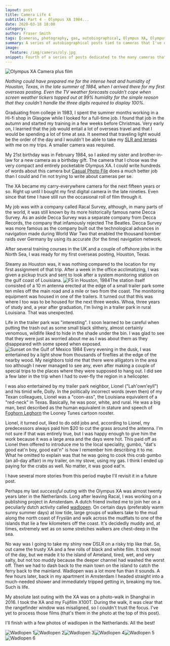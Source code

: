 ```yaml
---
layout: post
title: Camera Life 4
subtitle: Part 4 - Olympus XA 1984...
date: 2020-03-18 18:00
category:
author: Fraser Smith
tags: [cameras, photography, gas, autobiographical, Olympus XA, Olympus, Racal, Decca]
summary: A series of autobiographical posts tied to cameras that I've owned
image:
  feature: /img/cameras/oly.jpg
snippet: Fourth of a series of posts dedicated to the many cameras that I have owned over the years. While some posts may focus on my thoughts about the camera itself, for others, I hope to dig up some remote memories
---
```

<img src="/img/cameras/oly-bw.jpg" alt="Olympus XA Camera plus film" />

_Nothing could have prepared me for the intense heat and humidity of Houston, Texas, in the late summer of 1984, when I arrived there for my first overseas posting. Even the TV weather forecasts couldn't cope when screen weather tickers topped out at 99% humidity for the simple reason that they couldn't handle the three digits required to display 100%._
<!--more-->

Graduating from college in 1983, I spent the summer months working in a Hi-fi shop in Glasgow while I looked for a full-time job. I found that job in the autumn and started my training in a few weeks before Christmas. Very early on, I learned that the job would entail a lot of overseas travel and that I would be spending a lot of time at sea. It seemed that traveling light would be the order of the day and I wouldn't be able to take my [SLR and lenses](https://www.tramfishers.com/2020/03/11/a-life-in-cameras-3) with me on my trips. A smaller camera was required.

My 21st birthday was in February 1984, so I asked my sister and brother-in-law for a new camera as a birthday gift. The camera that I chose was the very compact and entirely pocketable Olympus XA. I could write hundreds of words about this camera but [Casual Photo File](https://www.casualphotophile.com/2018/06/20/olympus-xa-review-35mm-film-camera-rangefinder/) does a much better job than I could and I'm not trying to write about cameras per se.

The XA became my carry-everywhere camera for the next fifteen years or so. Right up until I bought my first digital camera in the late nineties. Even since that time I have still run the occasional roll of film through it.

My job was with a company called Racal Survey, although, in many parts of the world, it was still known by its more historically famous name Decca Survey. As an aside Decca Survey was a separate company from Decca Records, the company that infamously rejected The Beatles. Decca Survey was more famous as the company built out the technological advances in navigation made during World War Two that enabled the thousand bomber raids over Germany by using its accurate (for the time) navigation network.

After several training courses in the UK and a couple of offshore jobs in the North Sea, I was ready for my first overseas posting, Houston, Texas.

Steamy as Houston was, it was nothing compared to the location for my first assignment of that trip. After a week in the office acclimatizing, I was given a pickup truck and sent to look after a system monitoring station on the gulf coast of Louisiana. <img src="/img/fs-houston.jpg" alt="FS in Houston, 1984" class="lft" />The station itself consisted of a 10 m antenna erected at the edge of a small trailer park some ten miles off the main road and a mile or two from the coast. The monitoring equipment was housed in one of the trailers. It turned out that this was where I too was to be housed for the next three weeks. Whoa, three years of study and, a year after graduation, I'm living in a trailer park in rural Louisiana. That was unexpected.

Life in the trailer park was "interesting". I soon learned to be careful when putting the trash out as some small black slithery, almost certainly venomous, wildlife liked to hide in the shade under the bin. I was glad to see that they were just as worried about me as I was about them as they disappeared with some speed when exposed. <img src="/img/gulf-sunset.jpg" alt="Sunset on the Gulf of Mexico 1984" class="rght" /> Every evening in the dusk, I was entertained by a light show from thousands of fireflies at the edge of the nearby wood. My neighbors told me that there were alligators in the area too although I never managed to see any, even after making a couple of special trips to the places where they were supposed to hang out. I did see a few later in the trip when I had to over-fly the region in a helicopter.

I was also entertained by my trailer park neighbor, Lionel ("Lah'own'eyll") and his timid wife, Dolly. In the politically incorrect words (even then) of my Texan colleagues, Lionel was a "coon-ass", the Louisiana equivalent of a "red-neck" in Texas. Basically, he was poor, white, and rural. He was a big man, best described as the human equivalent in stature and speech of [Foghorn Leghorn](https://looneytunes.fandom.com/wiki/Foghorn_Leghorn) the Looney Tunes cartoon rooster.

Lionel, it turned out, liked to do odd jobs and, according to Lionel, my predecessors always paid him $20 to cut the grass around the antenna. I'm not sure if that was entirely true, but I was happy enough to give him the work because it was a large area and the days were hot. This paid off as Lionel then offered to introduce me to the local speciality, gumbo, "dat's good eat'n boy, good eat'n" is how I remember him describing it to me. What he omitted to explain was that he was going to cook this crab gumbo (an all-day affair) in my trailer, on my stove, using my gas. I think I ended up paying for the crabs as well. No matter, it was good eat'n.

I have several more stories from this period maybe I'll revisit it in a future post.

Perhaps my last _successful_ outing with the Olympus XA was almost twenty years later in the Netherlands. Long after leaving Racal, I was working on a publishing project in Amsterdam. A dutch friend invited me to join her on a peculiarly dutch activity called [wadlopen](https://www.wadlopen.net/). On certain days (preferably warm sunny summer days) at low tide, large groups of walkers take to the mud along the north coast of Fryslân and walk across the mudflats to one of the islands that lie a few kilometers off the coast. It's decidedly muddy and, at times, extremely wet as on some stretches walkers are chest-deep in the sea.

No way was I going to take my shiny new DSLR on a risky trip like that. So, out came the trusty XA and a few rolls of black and white film. It took most of the day, but we made it to the island of Ameland, tired, wet, and very salty, but not too muddy because the deeper channel had washed the worst off.  Then we had to dash back to the main town on the island to catch the ferry back to the mainland. Wadlopen was a lot more fun than it sounds. A few hours later, back in my apartment in Amsterdam I headed straight into a much-needed shower and immediately tripped getting in, breaking my toe. Such is life.

My absolute last outing with the XA was on a photo-walk in Shanghai in 2016. I took the XA and my Fujifilm X100T. During the walk, it was clear that the rangefinder window was misaligned, so I couldn't trust the focus. I've yet to process those films (that's them in the photo at the top of this post).

I'll finish with a few photos of wadlopen in the Netherlands. All the best!

<div>
<img src="/img/wl1.jpg" alt="Wadlopen 1" class="pic" /><img src="/img/wl2.jpg" alt="Wadlopen 2" class="pic" /><img src="/img/wl3.jpg" alt="Wadlopen 3" class="pic" /><img src="/img/wl4.jpg" alt="Wadlopen 4" class="pic" /><img src="/img/wl5.jpg" alt="Wadlopen 5" class="pic" /><img src="/img/wl6.jpg" alt="Wadlopen 6" class="pic" />
</div>








